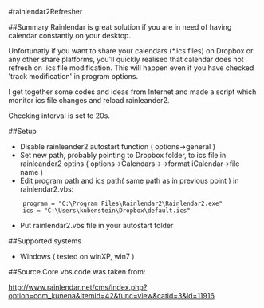 #rainlendar2Refresher

##Summary
Rainlendar is great solution if you are in need of having calendar constantly on your desktop.

Unfortunatly if you want to share your calendars (*.ics files) on Dropbox or any other share platforms, you'll quickly realised that calendar does not refresh on .ics file modification. This will happen even if you have checked 'track modification' in program options.

I get together some codes and ideas from Internet and made a script which monitor ics file changes and reload rainleander2.

Checking interval is set to 20s.

##Setup
* Disable rainleander2 autostart function ( options->general )
* Set new path, probably pointing to Dropbox folder, to ics file in rainleander2 optins ( options->Calendars-><calendar>->format iCalendar->file name )
* Edit program path and ics path( same path as in previous point ) in rainlendar2.vbs:

```
    program = "C:\Program Files\Rainlendar2\Rainlendar2.exe"
    ics = "C:\Users\kubenstein\Dropbox\default.ics"
```

* Put rainlendar2.vbs file in your autostart folder

##Supported systems
* Windows ( tested on winXP, win7 )


##Source
Core vbs code was taken from:

http://www.rainlendar.net/cms/index.php?option=com_kunena&Itemid=42&func=view&catid=3&id=11916
